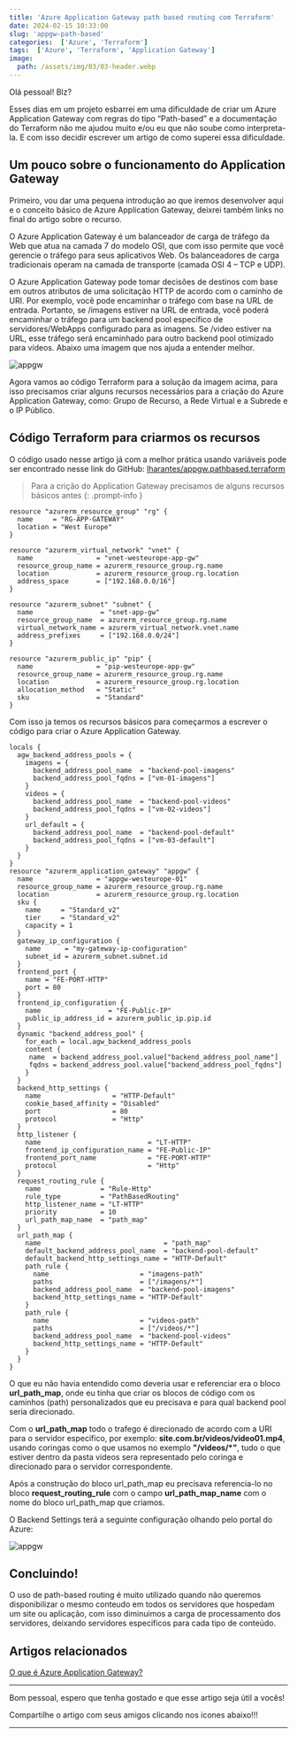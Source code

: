 ```yaml
---
title: 'Azure Application Gateway path based routing com Terraform'
date: 2024-02-15 10:33:00
slug: 'appgw-path-based'
categories:  ['Azure', 'Terraform']
tags:  ['Azure', 'Terraform', 'Application Gateway']
image:
  path: /assets/img/03/03-header.webp
---
```


Olá pessoal! Blz?

Esses dias em um projeto esbarrei em uma dificuldade de criar um Azure Application Gateway com regras do tipo “Path-based” e a documentação do Terraform não me ajudou muito e/ou eu que não soube como interpreta-la. E com isso decidir escrever um artigo de como superei essa dificuldade.

## Um pouco sobre o funcionamento do Application Gateway

Primeiro, vou dar uma pequena introdução ao que iremos desenvolver aqui e o conceito básico de Azure Application Gateway, deixrei também links no final do artigo sobre o recurso.

O Azure Application Gateway é um balanceador de carga de tráfego da Web que atua na camada 7 do modelo OSI, que com isso permite que você gerencie o tráfego para seus aplicativos Web. Os balanceadores de carga tradicionais operam na camada de transporte (camada OSI 4 – TCP e UDP).

O Azure Application Gateway pode tomar decisões de destinos com base em outros atributos de uma solicitação HTTP de acordo com o caminho de URI. Por exemplo, você pode encaminhar o tráfego com base na URL de entrada. Portanto, se /imagens estiver na URL de entrada, você poderá encaminhar o tráfego para um backend pool específico de servidores/WebApps configurado para as imagens. Se /video estiver na URL, esse tráfego será encaminhado para outro backend pool otimizado para vídeos. Abaixo uma imagem que nos ajuda a entender melhor.

![appgw](/assets/img/03/01.png)

Agora vamos ao código Terraform para a solução da imagem acima, para isso precisamos criar alguns recursos necessários para a criação do Azure Application Gateway, como: Grupo de Recurso, a Rede Virtual e a Subrede e o IP Público.

## Código Terraform para criarmos os recursos

O código usado nesse artigo já com a melhor prática usando variáveis pode ser encontrado nesse link do GitHub: <a href="https://github.com/lharantes/appgw.pathbased.terraform" target="_blank">lharantes/appgw.pathbased.terraform</a>

> Para a crição do Application Gateway precisamos de alguns recursos básicos antes
{: .prompt-info }

```hcl
resource "azurerm_resource_group" "rg" {
  name     = "RG-APP-GATEWAY"
  location = "West Europe"
}

resource "azurerm_virtual_network" "vnet" {
  name                = "vnet-westeurope-app-gw"
  resource_group_name = azurerm_resource_group.rg.name
  location            = azurerm_resource_group.rg.location
  address_space       = ["192.168.0.0/16"]
}

resource "azurerm_subnet" "subnet" {
  name                 = "snet-app-gw"
  resource_group_name  = azurerm_resource_group.rg.name
  virtual_network_name = azurerm_virtual_network.vnet.name
  address_prefixes     = ["192.168.0.0/24"]
}

resource "azurerm_public_ip" "pip" {
  name                = "pip-westeurope-app-gw"
  resource_group_name = azurerm_resource_group.rg.name
  location            = azurerm_resource_group.rg.location
  allocation_method   = "Static"
  sku                 = "Standard"
}
```
Com isso ja temos os recursos básicos para começarmos a escrever o código para criar o Azure Application Gateway.

```hcl
locals {
  agw_backend_address_pools = {
    imagens = {
      backend_address_pool_name  = "backend-pool-imagens"
      backend_address_pool_fqdns = ["vm-01-imagens"]
    }
    videos = {
      backend_address_pool_name  = "backend-pool-videos"
      backend_address_pool_fqdns = ["vm-02-videos"]
    }
    url_default = {
      backend_address_pool_name  = "backend-pool-default"
      backend_address_pool_fqdns = ["vm-03-default"]
    }
  }
}
resource "azurerm_application_gateway" "appgw" {
  name                = "appgw-westeurope-01"
  resource_group_name = azurerm_resource_group.rg.name
  location            = azurerm_resource_group.rg.location
  sku {
    name     = "Standard_v2"
    tier     = "Standard_v2"
    capacity = 1
  }
  gateway_ip_configuration {
    name      = "my-gateway-ip-configuration"
    subnet_id = azurerm_subnet.subnet.id
  }
  frontend_port {
    name = "FE-PORT-HTTP"
    port = 80
  }
  frontend_ip_configuration {
    name                 = "FE-Public-IP"
    public_ip_address_id = azurerm_public_ip.pip.id
  }
  dynamic "backend_address_pool" {
    for_each = local.agw_backend_address_pools
    content {
     name  = backend_address_pool.value["backend_address_pool_name"]
     fqdns = backend_address_pool.value["backend_address_pool_fqdns"]
    }
  }
  backend_http_settings {
    name                  = "HTTP-Default"
    cookie_based_affinity = "Disabled"
    port                  = 80
    protocol              = "Http"
  }
  http_listener {
    name                           = "LT-HTTP"
    frontend_ip_configuration_name = "FE-Public-IP"
    frontend_port_name             = "FE-PORT-HTTP"
    protocol                       = "Http"
  }
  request_routing_rule {
    name               = "Rule-Http"
    rule_type          = "PathBasedRouting"
    http_listener_name = "LT-HTTP"
    priority           = 10
    url_path_map_name  = "path_map"
  }
  url_path_map {
    name                               = "path_map"
    default_backend_address_pool_name  = "backend-pool-default"
    default_backend_http_settings_name = "HTTP-Default"
    path_rule {
      name                       = "imagens-path"
      paths                      = ["/imagens/*"]
      backend_address_pool_name  = "backend-pool-imagens"
      backend_http_settings_name = "HTTP-Default"
    }
    path_rule {
      name                       = "videos-path"
      paths                      = ["/videos/*"]
      backend_address_pool_name  = "backend-pool-videos"
      backend_http_settings_name = "HTTP-Default"
    }
  }
}
```

O que eu não havia entendido como deveria usar e referenciar era o bloco **url_path_map**, onde eu tinha que criar os blocos de código com os caminhos (path) personalizados que eu precisava e para qual backend pool seria direcionado.

Com o **url_path_map** todo o trafego é direcionado de acordo com a URI para o servidor especifico, por exemplo: **site.com.br/videos/video01.mp4**, usando coringas como o que usamos no exemplo **"/videos/*"**, tudo o que estiver dentro da pasta videos sera representado pelo coringa e direcionado para o servidor correspondente.

Após a construção do bloco url_path_map eu precisava referencia-lo no bloco **request_routing_rule** com o campo **url_path_map_name** com o nome do bloco url_path_map que criamos.

O Backend Settings terá a seguinte configuração olhando pelo portal do Azure:

![appgw](/assets/img/03/02.png)

## Concluindo!

O uso de path-based routing é muito utilizado quando não queremos disponibilizar o mesmo conteudo em todos os servidores que hospedam um site ou aplicação, com isso diminuimos a carga de processamento dos servidores, deixando servidores especificos para cada tipo de conteúdo.

## Artigos relacionados

<a href="https://learn.microsoft.com/en-us/azure/application-gateway/overview" target="_blank">O que é Azure Application Gateway?</a>

<hr>
Bom pessoal, espero que tenha gostado e que esse artigo seja útil a vocês!


Compartilhe o artigo com seus amigos clicando nos icones abaixo!!!
<hr>
